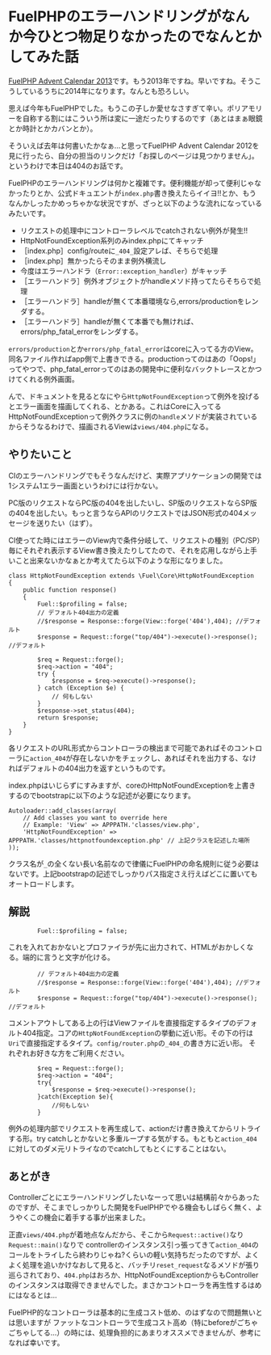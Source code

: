 # FuelPHPのエラーハンドリングがなんか今ひとつ物足りなかったのでなんとかしてみた話

[FuelPHP Advent Calendar 2013](http://atnd.org/events/45096)です。もう2013年ですね。早いですね。そうこうしているうちに2014年になります。なんとも恐ろしい。

思えば今年もFuelPHPでした。もうこの子しか愛せなさすぎて辛い。ポリアモリーを自称する割にはこういう所は変に一途だったりするのです（あとはまぁ眼鏡とか時計とかカバンとか）。

そういえば去年は何書いたかなぁ…と思ってFuelPHP Advent Calendar 2012を見に行ったら、自分の担当のリンクだけ「お探しのページは見つかりません」。というわけで本日は404のお話です。

FuelPHPのエラーハンドリングは何かと複雑です。便利機能が却って便利じゃなかったりとか、公式ドキュエントが`index.php`書き換えたらイイヨ!!とか、もうなんかしったかめっちゃかな状況ですが、ざっと以下のような流れになっているみたいです。

-   リクエストの処理中にコントローラレベルでcatchされない例外が発生!!
-   HttpNotFoundException系列のみindex.phpにてキャッチ
-   ［index.php］config/routeに`_404_`設定アレば、そちらで処理
-   ［index.php］無かったらそのまま例外横流し
-   今度はエラーハンドラ（`Error::exception_handler`）がキャッチ
-   ［エラーハンドラ］例外オブジェクトがhandleメソド持ってたらそちらで処理
-   ［エラーハンドラ］handleが無くて本番環境なら,errors/productionをレンダする。
-   ［エラーハンドラ］handleが無くて本番でも無ければ、errors/php\_fatal\_errorをレンダする。

`errors/production`とか`errors/php_fatal_error`はcoreに入ってる方のView。同名ファイル作ればapp側で上書きできる。productionってのはあの「Oops!」ってやつで、php\_fatal\_errorってのはあの開発中に便利なバックトレースとかつけてくれる例外画面。

んで、ドキュメントを見るとなにやら`HttpNotFoundException`って例外を投げるとエラー画面を描画してくれる、とかある。これはCoreに入ってるHttpNotFoundExceptionって例外クラスに例の`handle`メソドが実装されているからそうなるわけで、描画されるViewは`views/404.php`になる。

## やりたいこと

CIのエラーハンドリングでもそうなんだけど、実際アプリケーションの開発では1システム1エラー画面というわけには行かない。

PC版のリクエストならPC版の404を出したいし、SP版のリクエストならSP版の404を出したい。もっと言うならAPIのリクエストではJSON形式の404メッセージを送りたい（はず）。

CI使ってた時にはエラーのView内で条件分岐して、リクエストの種別（PC/SP）毎にそれぞれ表示するView書き換えたりしてたので、それを応用しながら上手いこと出来ないかなぁとか考えてたら以下のような形になりました。

    class HttpNotFoundException extends \Fuel\Core\HttpNotFoundException
    {
        public function response()
        {
            Fuel::$profiling = false;
            // デフォルト404出力の定義
            //$response = Response::forge(View::forge('404'),404); //デフォルト
            $response = Request::forge("top/404")->execute()->response(); //デフォルト

            $req = Request::forge();
            $req->action = "404";
            try {
                $response = $req->execute()->response();
            } catch (Exception $e) {
                // 何もしない
            }
            $response->set_status(404);
            return $response;
        }
    }

各リクエストのURL形式からコントローラの検出まで可能であればそのコントローラに`action_404`が存在しないかをチェックし、あればそれを出力する、なければデフォルトの404出力を返すというものです。

index.phpはいじらずにすみますが、coreのHttpNotFoundExceptionを上書きするのでbootstrapに以下のような記述が必要になります。

    Autoloader::add_classes(array(
        // Add classes you want to override here
        // Example: 'View' => APPPATH.'classes/view.php',
        'HttpNotFoundException' => APPPATH.'classes/httpnotfoundexception.php' // 上記クラスを記述した場所
    ));

クラス名が`_`の全くない長い名前なので律儀にFuelPHPの命名規則に従う必要はないです。上記bootstrapの記述でしっかりパス指定さえ行えばどこに置いてもオートロードします。

## 解説

            Fuel::$profiling = false;

これを入れておかないとプロファイラが先に出力されて、HTMLがおかしくなる。端的に言うと文字が化ける。

            // デフォルト404出力の定義
            //$response = Response::forge(View::forge('404'),404); //デフォルト
            $response = Request::forge("top/404")->execute()->response(); //デフォルト

コメントアウトしてある上の行はViewファイルを直接指定するタイプのデフォルト404指定。コアの`HttpNotFoundException`の挙動に近い形。その下の行は`Uri`で直接指定するタイプ。`config/router.php`の`_404_`の書き方に近い形。
それぞれお好きな方をご利用ください。

            $req = Request::forge();
            $req->action = "404";
            try{
                $response = $req->execute()->response();
            }catch(Exception $e){
                //何もしない
            }

例外の処理内部でリクエストを再生成して、actionだけ書き換えてからリトライする形。try catchしとかないと多重ループする気がする。もともと`action_404`に対してのダメ元リトライなのでcatchしてもとくにすることはない。

## あとがき

Controllerごとにエラーハンドリングしたいなーって思いは結構前々からあったのですが、そこまでしっかりした開発をFuelPHPでやる機会もしばらく無く、ようやくこの機会に着手する事が出来ました。

正直`views/404.php`が着地点なんだから、そこから`Request::active()`なり`Request::main()`なりで controllerのインスタンス引っ張ってきて`action_404`のコールをトライしたら終わりじゃね?くらいの軽い気持ちだったのですが、よくよく処理を追いかけなおして見ると、バッチリ`reset_request`なるメソドが張り巡らされており、`404.php`はおろか、HttpNotFoundExceptionからもControllerのインスタンスは取得できませんでした。まさかコントローラを再生性するはめにはなるとは…

FuelPHP的なコントローラは基本的に生成コスト低め、のはずなので問題無いとは思いますが ファットなコントローラで生成コスト高め（特にbeforeがごちゃごちゃしてる…）の時には、処理負担的にあまりオススメできませんが、参考になれば幸いです。

